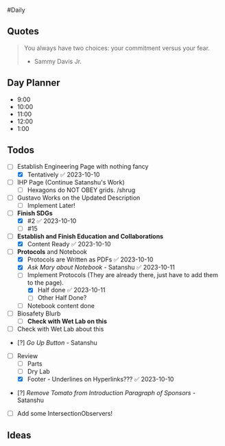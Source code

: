 #Daily
## Quotes

> You always have two choices: your commitment versus your fear.
> - Sammy Davis Jr.

## Day Planner

- 9:00
- 10:00
- 11:00
- 12:00
- 1:00

## Todos

- [ ] Establish Engineering Page with nothing fancy
	- [x] Tentatively ✅ 2023-10-10
- [ ] IHP Page (Continue Satanshu's Work)
	- [ ] Hexagons do NOT OBEY grids. /shrug
- [ ] Gustavo Works on the Updated Description
	- [ ] Implement Later!
- [ ] **Finish SDGs**
	- [x]  #2 ✅ 2023-10-10
	- [ ] #15
- [ ] **Establish and Finish Education and Collaborations**
	- [x] Content Ready ✅ 2023-10-10
- [ ] **Protocols** and Notebook
	- [x] Protocols are Written as PDFs ✅ 2023-10-10
	- [x] *Ask Mary about Notebook* - Satanshu ✅ 2023-10-11
	- [ ] Implement Protocols (They are already there, just have to add them to the page).
		- [x] Half done ✅ 2023-10-11
		- [ ] Other Half Done?
	- [ ] Notebook content done
- [ ] Biosafety Blurb
	- [ ] **Check with Wet Lab on this**
- [ ] Check with Wet Lab about this
- [?] *Go Up Button* - Satanshu
- [ ] Review
	- [ ] Parts
	- [ ] Dry Lab
	- [x] Footer - Underlines on Hyperlinks??? ✅ 2023-10-10
- [?] *Remove Tomato from Introduction Paragraph of Sponsors* - Satanshu
- [ ] Add some IntersectionObservers!

## Ideas



